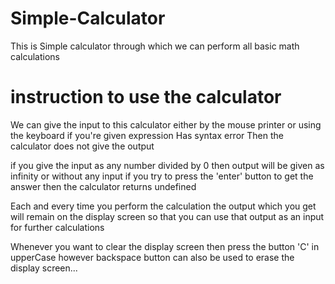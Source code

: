 # Simple-Calculator

This is Simple calculator through which we can perform all basic math calculations

# instruction to use the calculator
We can give the input to this calculator either by the mouse printer or using the keyboard 
if you're given expression Has syntax error Then the calculator does not give the output

if you give the input as any number divided by 0 then output will be given as infinity or 
without any input if you try to press the 'enter' button to get the answer then the calculator returns undefined

Each and every time you perform the calculation the output which you get will remain on the display screen 
so that you can use that output as an input for further calculations

Whenever you want to clear the display screen then press the button 'C' in upperCase 
however backspace button can also be used to erase the display screen...


